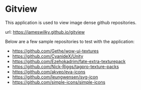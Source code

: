 # Gitview

This application is used to view image dense github repositories.

url: https://jameswilky.github.io/gitview


Below are a few sample repositories to test with the application:


- https://github.com/Gethe/wow-ui-textures
- https://github.com/CyanideX/Unity
- https://github.com/Ezehokadrim/fate-extra-texturepack
- https://github.com/Nick-Riggs/tagpro-texture-packs
- https://github.com/akveo/eva-icons
- https://github.com/leungwensen/svg-icon
- https://github.com/simple-icons/simple-icons